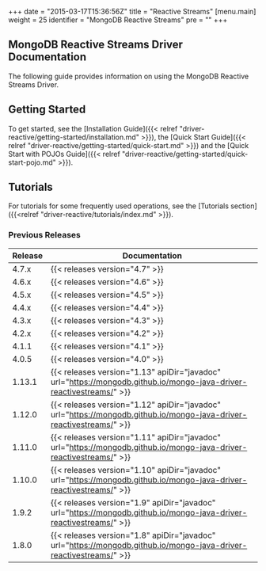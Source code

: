 +++
date = "2015-03-17T15:36:56Z"
title = "Reactive Streams"
[menu.main]
  weight = 25
  identifier = "MongoDB Reactive Streams"
  pre = "<i class='fa fa-refresh'></i>"
+++

## MongoDB Reactive Streams Driver Documentation

The following guide provides information on using the MongoDB Reactive Streams Driver.

## Getting Started

To get started, see the [Installation Guide]({{< relref "driver-reactive/getting-started/installation.md" >}}),
the [Quick Start Guide]({{< relref "driver-reactive/getting-started/quick-start.md" >}}) and the
[Quick Start with POJOs Guide]({{< relref "driver-reactive/getting-started/quick-start-pojo.md" >}}).

## Tutorials

For tutorials for some frequently used operations, see the [Tutorials section]({{<relref "driver-reactive/tutorials/index.md" >}}).


### Previous Releases

| Release | Documentation |
|---------|---------------|
| 4.7.x   | {{< releases version="4.7" >}} |
| 4.6.x   | {{< releases version="4.6" >}} |
| 4.5.x   | {{< releases version="4.5" >}} |
| 4.4.x   | {{< releases version="4.4" >}} |
| 4.3.x   | {{< releases version="4.3" >}} |
| 4.2.x   | {{< releases version="4.2" >}} |
| 4.1.1   | {{< releases version="4.1" >}} |
| 4.0.5   | {{< releases version="4.0" >}} |
| 1.13.1  | {{< releases version="1.13" apiDir="javadoc" url="https://mongodb.github.io/mongo-java-driver-reactivestreams/" >}} |
| 1.12.0  | {{< releases version="1.12" apiDir="javadoc" url="https://mongodb.github.io/mongo-java-driver-reactivestreams/" >}} |
| 1.11.0  | {{< releases version="1.11" apiDir="javadoc" url="https://mongodb.github.io/mongo-java-driver-reactivestreams/" >}} |
| 1.10.0  | {{< releases version="1.10" apiDir="javadoc" url="https://mongodb.github.io/mongo-java-driver-reactivestreams/" >}} |
| 1.9.2   | {{< releases version="1.9"  apiDir="javadoc" url="https://mongodb.github.io/mongo-java-driver-reactivestreams/" >}} |
| 1.8.0   | {{< releases version="1.8"  apiDir="javadoc" url="https://mongodb.github.io/mongo-java-driver-reactivestreams/" >}} |
